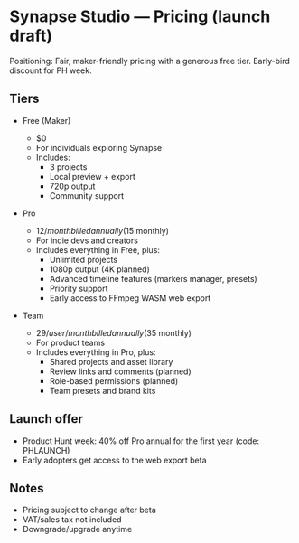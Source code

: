 # Synapse Studio — Pricing (launch draft)

Positioning: Fair, maker-friendly pricing with a generous free tier. Early-bird discount for PH week.

## Tiers

- Free (Maker)
  - $0
  - For individuals exploring Synapse
  - Includes:
    - 3 projects
    - Local preview + export
    - 720p output
    - Community support

- Pro
  - $12/month billed annually ($15 monthly)
  - For indie devs and creators
  - Includes everything in Free, plus:
    - Unlimited projects
    - 1080p output (4K planned)
    - Advanced timeline features (markers manager, presets)
    - Priority support
    - Early access to FFmpeg WASM web export

- Team
  - $29/user/month billed annually ($35 monthly)
  - For product teams
  - Includes everything in Pro, plus:
    - Shared projects and asset library
    - Review links and comments (planned)
    - Role-based permissions (planned)
    - Team presets and brand kits

## Launch offer
- Product Hunt week: 40% off Pro annual for the first year (code: PHLAUNCH)
- Early adopters get access to the web export beta

## Notes
- Pricing subject to change after beta
- VAT/sales tax not included
- Downgrade/upgrade anytime

